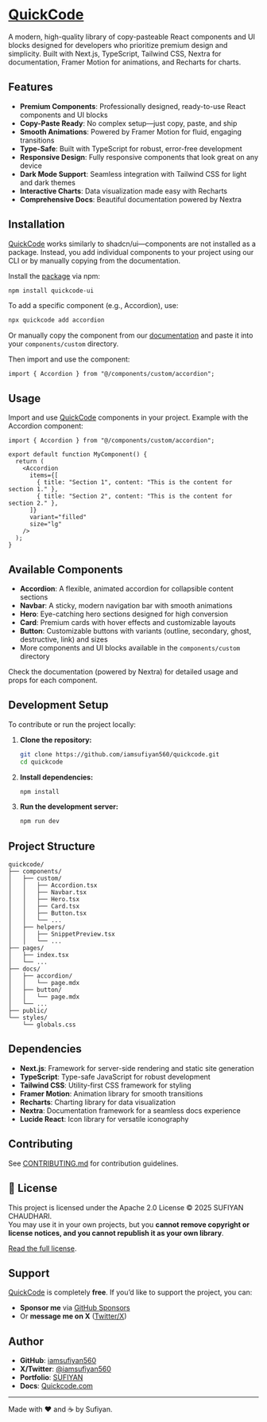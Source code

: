 # [QuickCode](https://quickcode.space)

A modern, high-quality library of copy-pasteable React components and UI blocks designed for developers who prioritize premium design and simplicity. Built with Next.js, TypeScript, Tailwind CSS, Nextra for documentation, Framer Motion for animations, and Recharts for charts.

## Features

- **Premium Components**: Professionally designed, ready-to-use React components and UI blocks
- **Copy-Paste Ready**: No complex setup—just copy, paste, and ship
- **Smooth Animations**: Powered by Framer Motion for fluid, engaging transitions
- **Type-Safe**: Built with TypeScript for robust, error-free development
- **Responsive Design**: Fully responsive components that look great on any device
- **Dark Mode Support**: Seamless integration with Tailwind CSS for light and dark themes
- **Interactive Charts**: Data visualization made easy with Recharts
- **Comprehensive Docs**: Beautiful documentation powered by Nextra

## Installation

[QuickCode](https://quickcode.space) works similarly to shadcn/ui—components are not installed as a package. Instead, you add individual components to your project using our CLI or by manually copying from the documentation.

Install the [package](https://www.npmjs.com/package/quickcode-ui) via npm:

```bash
npm install quickcode-ui
```

To add a specific component (e.g., Accordion), use:

```bash
npx quickcode add accordion
```

Or manually copy the component from our [documentation](https://quickcode.space) and paste it into your `components/custom` directory.

Then import and use the component:

```tsx
import { Accordion } from "@/components/custom/accordion";
```

## Usage

Import and use [QuickCode](https://quickcode.space) components in your project. Example with the Accordion component:

```tsx
import { Accordion } from "@/components/custom/accordion";

export default function MyComponent() {
  return (
    <Accordion
      items={[
        { title: "Section 1", content: "This is the content for section 1." },
        { title: "Section 2", content: "This is the content for section 2." },
      ]}
      variant="filled"
      size="lg"
    />
  );
}
```

## Available Components

- **Accordion**: A flexible, animated accordion for collapsible content sections
- **Navbar**: A sticky, modern navigation bar with smooth animations
- **Hero**: Eye-catching hero sections designed for high conversion
- **Card**: Premium cards with hover effects and customizable layouts
- **Button**: Customizable buttons with variants (outline, secondary, ghost, destructive, link) and sizes
- More components and UI blocks available in the `components/custom` directory

Check the documentation (powered by Nextra) for detailed usage and props for each component.

## Development Setup

To contribute or run the project locally:

1. **Clone the repository:**

   ```bash
   git clone https://github.com/iamsufiyan560/quickcode.git
   cd quickcode
   ```

2. **Install dependencies:**

   ```bash
   npm install
   ```

3. **Run the development server:**

   ```bash
   npm run dev
   ```

## Project Structure

```
quickcode/
├── components/
│   ├── custom/
│   │   ├── Accordion.tsx
│   │   ├── Navbar.tsx
│   │   ├── Hero.tsx
│   │   ├── Card.tsx
│   │   ├── Button.tsx
│   │   └── ...
│   ├── helpers/
│   │   ├── SnippetPreview.tsx
│   │   └── ...
├── pages/
│   ├── index.tsx
│   └── ...
├── docs/
│   ├── accordion/
│   │   └── page.mdx
│   ├── button/
│   │   └── page.mdx
│   └── ...
├── public/
└── styles/
    └── globals.css
```

## Dependencies

- **Next.js**: Framework for server-side rendering and static site generation
- **TypeScript**: Type-safe JavaScript for robust development
- **Tailwind CSS**: Utility-first CSS framework for styling
- **Framer Motion**: Animation library for smooth transitions
- **Recharts**: Charting library for data visualization
- **Nextra**: Documentation framework for a seamless docs experience
- **Lucide React**: Icon library for versatile iconography

## Contributing

See [CONTRIBUTING.md](./CONTRIBUTING.md) for contribution guidelines.

## 📜 License

This project is licensed under the Apache 2.0 License © 2025 SUFIYAN CHAUDHARI.  
You may use it in your own projects, but you **cannot remove copyright or license notices, and you cannot republish it as your own library**.

[Read the full license](./LICENSE).

## Support

[QuickCode](https://quickcode.space) is completely **free**. If you’d like to support the project, you can:

- **Sponsor me** via [GitHub Sponsors](https://github.com/sponsors/iamsufiyan560)
- Or **message me on X** ([Twitter/X](https://x.com/iamsufiyan560))

## Author

- **GitHub**: [iamsufiyan560](https://github.com/iamsufiyan560)
- **X/Twitter**: [@iamsufiyan560](https://x.com/iamsufiyan560)
- **Portfolio**: [SUFIYAN](https://sufiyan-dev.vercel.app)
- **Docs**: [Quickcode.com](https://quickcode.space/docs)

---

Made with ❤️ and ☕ by Sufiyan.
